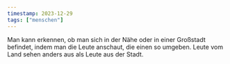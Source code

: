 ```yaml
---
timestamp: 2023-12-29
tags: ["menschen"]
---
```


Man kann erkennen, ob man sich in der Nähe oder in einer Großstadt befindet, indem man die Leute anschaut, die einen so umgeben. Leute vom Land sehen anders aus als Leute aus der Stadt.
